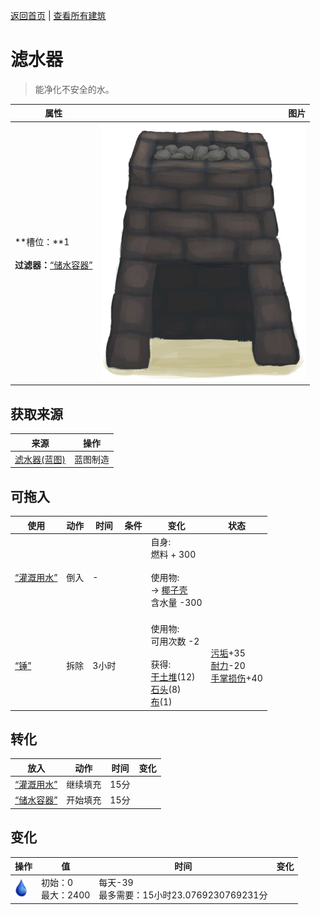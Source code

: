 [返回首页](index.md)   |  [查看所有建筑](building.md)
# 滤水器  
> 能净化不安全的水。  
  
  属性  |   图片   
 ----  |  ----:   
 **槽位：**1<br><br>**过滤器：**[“储水容器”](tag_WaterContainer.md)  |  ![](Sprite/WaterFilter.png)   
  
## 获取来源  
来源  |  操作  
----  |  ----  
[滤水器(蓝图)](Bp_WaterFilter.md)  |  蓝图制造  
## 可拖入  
使用  |  动作  |  时间  |  条件  |  变化  |  状态  
----  |  ----  |  ----  |  ----  |  ----  |  ----  
[“灌溉用水”](tag_WaterFresh.md)  |  倒入  |  -  |    |  自身:<br>燃料 + 300<br><br>使用物:<br>→ [椰子壳](CoconutShell.md)<br>含水量  -300<br><br>  |    
[“锤”](tag_Hammer.md)  |  拆除  |  3小时  |    |  使用物:<br>可用次数  -2<br><br>获得:<br>[干土堆](DirtPile.md)(12)<br>[石头](Stone.md)(8)<br>[布](Cloth.md)(1)<br>  |  [污垢](Filth.md)+35<br>[耐力](Stamina.md)-20<br>[手掌损伤](HandDamage.md)+40  
## 转化  
放入  |  动作  |  时间  |  变化  
----  |  ----  |  ----  |  ----  
[“灌溉用水”](tag_WaterFresh.md)  |  继续填充  |  15分  |    
[“储水容器”](tag_WaterContainer.md)  |  开始填充  |  15分  |    
## 变化  
操作  |  值  |  时间  |  变化  
----  |  ----  |  ----  |  ----  
<img decoding="async" src="Sprite/Thirst.png" style="height:30px;">  |  初始：0<br>最大：2400  |  每天-39<br>最多需要：15小时23.0769230769231分  |    

